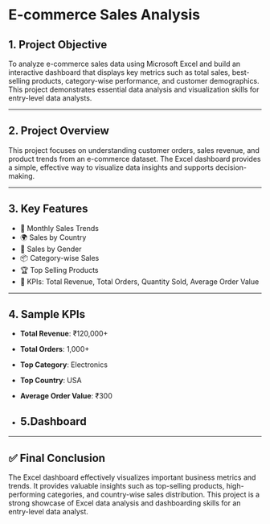 #  E-commerce Sales Analysis
## 1. Project Objective

To analyze e-commerce sales data using Microsoft Excel and build an interactive dashboard that displays key metrics such as total sales, best-selling products, category-wise performance, and customer demographics. This project demonstrates essential data analysis and visualization skills for entry-level data analysts.

---

## 2. Project Overview

This project focuses on understanding customer orders, sales revenue, and product trends from an e-commerce dataset. The Excel dashboard provides a simple, effective way to visualize data insights and supports decision-making.

---

## 3. Key Features

- 📆 Monthly Sales Trends
- 🌍 Sales by Country
- 👤 Sales by Gender
- 📦 Category-wise Sales
- 🏆 Top Selling Products
- 📌 KPIs: Total Revenue, Total Orders, Quantity Sold, Average Order Value

---







## 4. Sample KPIs

- **Total Revenue**: ₹120,000+  
- **Total Orders**: 1,000+  
- **Top Category**: Electronics  
- **Top Country**: USA  
- **Average Order Value**: ₹300

- ## 5.Dashboard 

---

## ✅ Final Conclusion

The Excel dashboard effectively visualizes important business metrics and trends. It provides valuable insights such as top-selling products, high-performing categories, and country-wise sales distribution. This project is a strong showcase of Excel data analysis and dashboarding skills for an entry-level data analyst.
